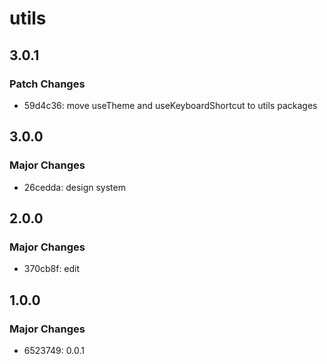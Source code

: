 # utils

## 3.0.1

### Patch Changes

- 59d4c36: move useTheme and useKeyboardShortcut to utils packages

## 3.0.0

### Major Changes

- 26cedda: design system

## 2.0.0

### Major Changes

- 370cb8f: edit

## 1.0.0

### Major Changes

- 6523749: 0.0.1
